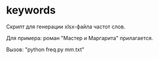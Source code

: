 # keywords
Скрипт для генерации xlsx-файла частот слов.

Для примера: роман "Мастер и Маргарита" прилагается.

Вызов: "python freq.py mm.txt"
